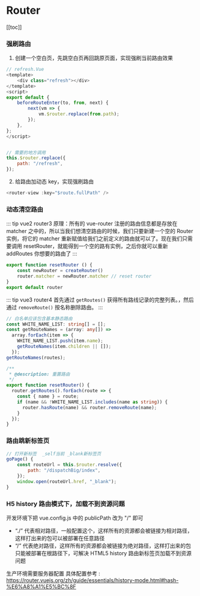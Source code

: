 # Router

[[toc]]

### 强刷路由

1. 创建一个空白页，先跳空白页再回跳原页面，实现强刷当前路由效果

```js
// refresh.Vue
<template>
    <div class="refresh"></div>
</template>
<script>
export default {
    beforeRouteEnter(to, from, next) {
        next(vm => {
            vm.$router.replace(from.path);
        });
    },
};
</script>


// 需要的地方调用
this.$router.replace({
    path: "/refresh",
});
```

2. 给路由加动态 key，实现强刷路由

```js
<router-view :key="$route.fullPath" />
```

### 动态清空路由

::: tip vue2 router3
原理：所有的 vue-router 注册的路由信息都是存放在 matcher 之中的，所以当我们想清空路由的时候，我们只要新建一个空的 Router 实例，将它的 matcher 重新赋值给我们之前定义的路由就可以了。现在我们只需要调用 resetRouter，就能得到一个空的路有实例，之后你就可以重新 addRoutes 你想要的路由了
:::

```js
export function resetRouter () {
    const newRouter = createRouter()
    router.matcher = newRouter.matcher // reset router
}
export default router
```

::: tip vue3 router4
首先通过 `getRoutes()` 获得所有路线记录的完整列表。，然后通过 `removeRoute()` 按名称删除路由。
:::
```ts
// 白名单应该包含基本静态路由
const WHITE_NAME_LIST: string[] = [];
const getRouteNames = (array: any[]) =>
  array.forEach(item => {
    WHITE_NAME_LIST.push(item.name);
    getRouteNames(item.children || []);
  });
getRouteNames(routes);

/**
 * @description: 重置路由
 */
export function resetRouter() {
  router.getRoutes().forEach(route => {
    const { name } = route;
    if (name && !WHITE_NAME_LIST.includes(name as string)) {
      router.hasRoute(name) && router.removeRoute(name);
    }
  });
}
```

### 路由跳新标签页

```js
// 打开新标签  _self当前 _blank新标签页
goPage() {
    const routeUrl = this.$router.resolve({
        path: "/dispatchBig/index",
    });
    window.open(routeUrl.href, "_blank");
}
```

### H5 history 路由模式下，加载不到资源问题

开发环境下把 vue.config.js 中的 publicPath 改为 "/" 即可

- “./” 代表相对路径，一般配置这个，这样所有的资源都会被链接为相对路径，这样打出来的包可以被部署在任意路径
- “/” 代表绝对路径，这样所有的资源都会被链接为绝对路径，这样打出来的包只能被部署在根路径下，可解决 HTML5 history 路由新标签页加载不到资源问题

生产环境需要服务器配置
具体配置参考 : https://router.vuejs.org/zh/guide/essentials/history-mode.html#hash-%E6%A8%A1%E5%BC%8F

